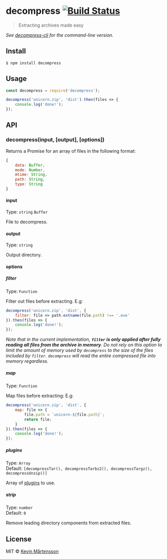 # decompress [![Build Status](https://travis-ci.org/kevva/decompress.svg?branch=master)](https://travis-ci.org/kevva/decompress)

> Extracting archives made easy

*See [decompress-cli](https://github.com/kevva/decompress-cli) for the command-line version.*

## Install

```
$ npm install decompress
```


## Usage

```js
const decompress = require('decompress');

decompress('unicorn.zip', 'dist').then(files => {
	console.log('done!');
});
```


## API

### decompress(input, [output], [options])

Returns a Promise for an array of files in the following format:

```js
{
	data: Buffer,
	mode: Number,
	mtime: String,
	path: String,
	type: String
}
```

#### input

Type: `string` `Buffer`

File to decompress.

#### output

Type: `string`

Output directory.

#### options

##### filter

Type: `Function`

Filter out files before extracting. E.g:

```js
decompress('unicorn.zip', 'dist', {
	filter: file => path.extname(file.path) !== '.exe'
}).then(files => {
	console.log('done!');
});
```

*Note that in the current implementation, **`filter` is only applied after fully reading all files from the archive in memory**. Do not rely on this option to limit the amount of memory used by `decompress` to the size of the files included by `filter`. `decompress` will read the entire compressed file into memory regardless.*

##### map

Type: `Function`

Map files before extracting: E.g:

```js
decompress('unicorn.zip', 'dist', {
	map: file => {
		file.path = `unicorn-${file.path}`;
		return file;
	}
}).then(files => {
	console.log('done!');
});
```

##### plugins

Type: `Array`<br>
Default: `[decompressTar(), decompressTarbz2(), decompressTargz(), decompressUnzip()]`

Array of [plugins](https://www.npmjs.com/browse/keyword/decompressplugin) to use.

##### strip

Type: `number`<br>
Default: `0`

Remove leading directory components from extracted files.


## License

MIT © [Kevin Mårtensson](https://github.com/kevva)
